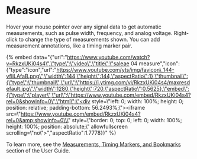 # Measure

Hover your mouse pointer over any signal data to get automatic measurements, such as pulse width, frequency, and analog voltage. Right-click to change the type of measurements shown. You can add measurement annotations, like a timing marker pair.

{% embed data="{\"url\":\"https://www.youtube.com/watch?v=RkzxUKi04s4\",\"type\":\"video\",\"title\":\"saleae 04 measure\",\"icon\":{\"type\":\"icon\",\"url\":\"https://www.youtube.com/yts/img/favicon\_144-vfliLAfaB.png\",\"width\":144,\"height\":144,\"aspectRatio\":1},\"thumbnail\":{\"type\":\"thumbnail\",\"url\":\"https://i.ytimg.com/vi/RkzxUKi04s4/maxresdefault.jpg\",\"width\":1280,\"height\":720,\"aspectRatio\":0.5625},\"embed\":{\"type\":\"player\",\"url\":\"https://www.youtube.com/embed/RkzxUKi04s4?rel=0&showinfo=0\",\"html\":\"<div style=\\\"left: 0; width: 100%; height: 0; position: relative; padding-bottom: 56.2493%;\\\"><iframe src=\\\"https://www.youtube.com/embed/RkzxUKi04s4?rel=0&amp;showinfo=0\\\" style=\\\"border: 0; top: 0; left: 0; width: 100%; height: 100%; position: absolute;\\\" allowfullscreen scrolling=\\\"no\\\"></iframe></div>\",\"aspectRatio\":1.7778}}" %}

To learn more, see the [Measurements, Timing Markers, and Bookmarks](https://saleae.gitbook.io/docs/~/edit/drafts/-LJeeG9zi2cw3l7lNm3x/user-guide/using-logic/measurements-timing-markers-and-bookmarks) section of the User Guide.

